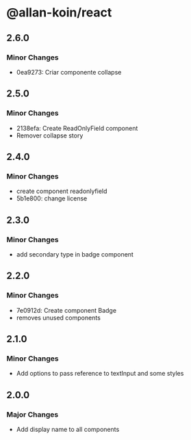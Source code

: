 # @allan-koin/react

## 2.6.0

### Minor Changes

- 0ea9273: Criar componente collapse

## 2.5.0

### Minor Changes

- 2138efa: Create ReadOnlyField component
- Remover collapse story

## 2.4.0

### Minor Changes

- create component readonlyfield
- 5b1e800: change license

## 2.3.0

### Minor Changes

- add secondary type in badge component

## 2.2.0

### Minor Changes

- 7e0912d: Create component Badge
- removes unused components

## 2.1.0

### Minor Changes

- Add options to pass reference to textInput and some styles

## 2.0.0

### Major Changes

- Add display name to all components
